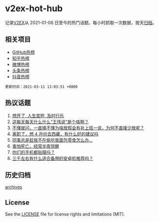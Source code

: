 # v2ex-hot-hub

 记录[V2EX](https://www.v2ex.com/)从 2021-01-06 日至今的热门话题。每小时抓取一次数据，按天[归档](archives)。
 
 ## 相关项目

- [GitHub热榜](https://github.com/snaildev/github-hot-hub)
- [知乎热榜](https://github.com/snaildev/zhihu-hot-hub)
- [微博热榜](https://github.com/snaildev/weibo-hot-hub)
- [头条热榜](https://github.com/snaildev/toutiao-hot-hub)
- [抖音热榜](https://github.com/snaildev/douyin-hot-hub)


 `更新时间：2021-03-11 13:03:51 +0800`

## 热议话题

1. [想开了, 人生苦短, 及时行乐](https://www.v2ex.com/t/760366)
1. [这每天每天什么什么"王伟说"是个啥啊？](https://www.v2ex.com/t/760532)
1. [不懂就问，一直搞不懂为啥放假会有补上班一说，为何不直接少放呢？](https://www.v2ex.com/t/760315)
1. [离职了，想 4 月份去西藏，有什么好的建议吗](https://www.v2ex.com/t/760361)
1. [同事总是趁我不在偷吃我面包零食怎么办...](https://www.v2ex.com/t/760596)
1. [害怕死亡，经常半夜惊醒](https://www.v2ex.com/t/760490)
1. [你们的手机都贴膜吗？](https://www.v2ex.com/t/760554)
1. [三千左右有什么适合备用的安卓机推荐吗？](https://www.v2ex.com/t/760533)

## 历史归档

[archives](archives)

## License

See the [LICENSE](LICENSE) file for license rights and limitations (MIT).

